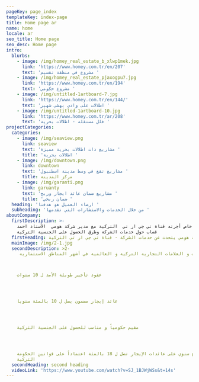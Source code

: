 ```yaml
---
pageKey: page_index
templateKey: index-page
title: Home page ar
name: home
locale: ar
seo_title: Home page
seo_desc: Home page
intro:
  blurbs:
    - image: /img/homey_real_estate_b_xlwp1mek.jpg
      link: 'https://www.homey.com.tr/en/207'
      text: 'مشروع في منطقة تقسيم '
    - image: /img/homey_real_estate_pjaxogpu7.jpg
      link: 'https://www.homey.com.tr/en/194'
      text: 'مشروع حكومي '
    - image: /img/untitled-1artboard-7.jpg
      link: 'https://www.homey.com.tr/en/144/'
      text: 'اطلالات على وادي بهشي شهير '
    - image: /img/untitled-1artboard-10.jpg
      link: 'https://www.homey.com.tr/ar/208'
      text: 'فلل مستقلة - اطلالات بحرية '
projectCategories:
  categories:
    - image: /img/seaview.png
      link: seaview
      text: 'مشاريع ذات اطلالات بحرية مميزة '
      title: 'اطلالات بحرية '
    - image: /img/downtown.png
      link: downtown
      text: 'مشاريع تقع في وسط مدينة اسطنبول '
      title: مركز المدينة
    - image: /img/garanti.png
      link: garuanty
      text: 'مشاريع ضمان عائد ايجار وربح '
      title: 'ضمان ربحي '
  heading: 'ارضاء العميل هو هدفنا '
  subheading: 'من خلال الخدمات والاستشارات التي نقدمها '
aboutCompany:
  firstDescription: >-
    في لقاء خاص أجرته قناة تي جي ار تي  التركية مع مدير شركة هومي  الأستاذ احمد
    قصاب حول خدمات الشركة وطرق الحصول على الجنسية التركية
  firstHeading: مدير شركة هومي يتحدث عن خدمات الشركة - قناة تي جي ار تي التركية
  mainImage: /img/2-1.jpg
  secondDescription: >2-
     تملك محل تجاري مؤجر لأهم الماركات و العلامات التجارية التركية و العالمية في أشهر المناطق الاستثمارية 



    عقود تأجير طويلة الأمد ل 10 سنوات 




    عائد إيجار مضمون يصل ل 10 بالمئة سنويا 




    مقيم حكومياً و مناسب للحصول على الجنسية التركية 




    ارتفاع سنوي على عائدات الإيجار تصل ل 18 بالمئة اعتماداً على قوانين الحكومة
    التركية
  secondHeading: second heading
  videoLink: 'https://www.youtube.com/watch?v=SJ_1BJWjWSs&t=14s'
---
```



